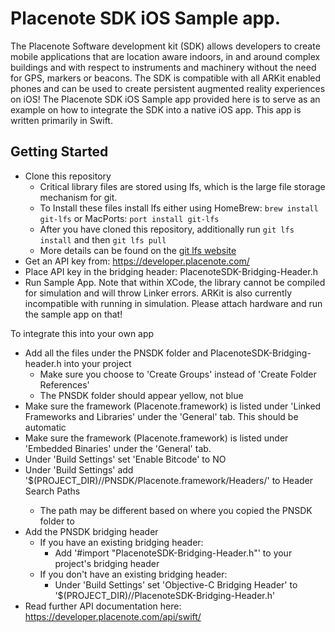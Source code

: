 # Placenote SDK iOS Sample app.
The Placenote Software development kit (SDK) allows developers to create mobile applications that are location aware indoors, in and around complex buildings and with respect to instruments and machinery without the need for GPS, markers or beacons. The SDK is compatible with all ARKit enabled phones and can be used to create persistent augmented reality experiences on iOS!
The Placenote SDK iOS Sample app provided here is to serve as an example on how to integrate the SDK into a native iOS app. This app is written primarily in Swift.

## Getting Started
* Clone this repository
  * Critical library files are stored using lfs, which is the large file storage mechanism for git.
  * To Install these files install lfs either using HomeBrew: `brew install git-lfs` or MacPorts: `port install git-lfs`
  * After you have cloned this repository, additionally run `git lfs install` and then `git lfs pull`
  * More details can be found on the [git lfs website](https://git-lfs.github.com/)
* Get an API key from: https://developer.placenote.com/
* Place API key in the bridging header: PlacenoteSDK-Bridging-Header.h
* Run Sample App. Note that within XCode, the library cannot be compiled for simulation and will throw Linker errors. ARKit is also currently incompatible with running in simulation. Please attach hardware and run the sample app on that!

To integrate this into your own app
* Add all the files under the PNSDK folder and PlacenoteSDK-Bridging-header.h into your project
    * Make sure you choose to 'Create Groups' instead of 'Create Folder References'
    * The PNSDK folder should appear yellow, not blue
* Make sure the framework (Placenote.framework) is listed under 'Linked Frameworks and Libraries' under the 'General' tab. This should be automatic
* Make sure the framework (Placenote.framework) is listed under 'Embedded Binaries' under the 'General' tab.
* Under 'Build Settings' set 'Enable Bitcode' to NO
* Under 'Build Settings' add '$(PROJECT_DIR)/<Project Name>/PNSDK/Placenote.framework/Headers/' to Header Search Paths
    * The path may be different based on where you copied the PNSDK folder to
* Add the PNSDK bridging header
    * If you have an existing bridging header:
        * Add '#import "PlacenoteSDK-Bridging-Header.h"' to your project's bridging header
    * If you don't have an existing bridging header:
        * Under 'Build Settings' set 'Objective-C Bridging Header' to '$(PROJECT_DIR)/<Project Name>/PlacenoteSDK-Bridging-Header.h'
* Read further API documentation here: https://developer.placenote.com/api/swift/
